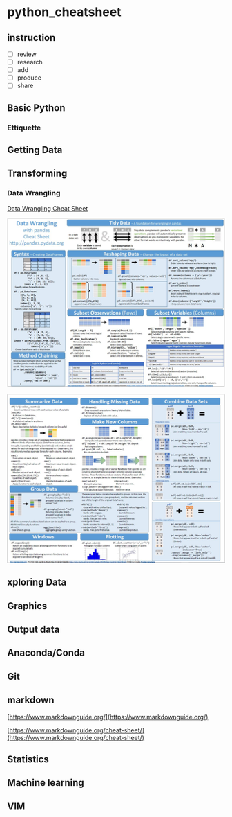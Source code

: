 # python_cheatsheet

## instruction
- [ ] review
- [ ] research
- [ ] add
- [ ] produce
- [ ] share

## Basic Python

### Ettiquette

## Getting Data


## Transforming

### Data Wrangling

 [Data Wrangling Cheat Sheet](https://buff.ly/2qI6OWS )
 
![Data Wrangling Cheat Sheet 1](images/pandas1.JPG)

![Data Wrangling Cheat Sheet 2](images/pandas2.JPG)


## xploring Data

## Graphics

## Output data


## Anaconda/Conda

## Git

## markdown

[https://www.markdownguide.org/](https://www.markdownguide.org/)

[https://www.markdownguide.org/cheat-sheet/](https://www.markdownguide.org/cheat-sheet/)




## Statistics


## Machine learning


## VIM
